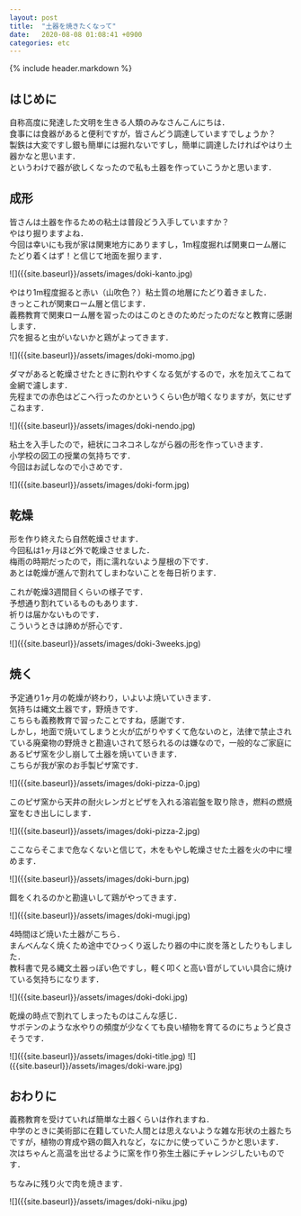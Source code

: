 ```yaml
---
layout: post
title:  "土器を焼きたくなって"
date:   2020-08-08 01:08:41 +0900
categories: etc
---
```

{% include header.markdown %}


<h2 id='intro'>はじめに</h2>
<p>
自称高度に発達した文明を生きる人類のみなさんこんにちは．<br>
食事には食器があると便利ですが，皆さんどう調達していますでしょうか？<br>
製鉄は大変ですし銀も簡単には掘れないですし，簡単に調達したければやはり土器かなと思います．<br>
というわけで器が欲しくなったので私も土器を作っていこうかと思います．
</p>

<h2 id='a'>成形</h2>
<p>
皆さんは土器を作るための粘土は普段どう入手していますか？<br>
やはり掘りますよね．<br>
今回は幸いにも我が家は関東地方にありますし，1m程度掘れば関東ローム層にたどり着くはず！と信じて地面を掘ります．
</p>
![]({{site.baseurl}}/assets/images/doki-kanto.jpg)
<p>
やはり1m程度掘ると赤い（山吹色？）粘土質の地層にたどり着きました．<br>
きっとこれが関東ローム層と信じます．<br>
義務教育で関東ローム層を習ったのはこのときのためだったのだなと教育に感謝します．<br>
穴を掘ると虫がいないかと鶏がよってきます．
</p>
![]({{site.baseurl}}/assets/images/doki-momo.jpg)
<p>
ダマがあると乾燥させたときに割れやすくなる気がするので，水を加えてこねて金網で濾します．<br>
先程までの赤色はどこへ行ったのかというくらい色が暗くなりますが，気にせずこねます．
</p>
![]({{site.baseurl}}/assets/images/doki-nendo.jpg)
<p>
粘土を入手したので，紐状にコネコネしながら器の形を作っていきます．<br>
小学校の図工の授業の気持ちです．<br>
今回はお試しなので小さめです．
</p>
![]({{site.baseurl}}/assets/images/doki-form.jpg)


<h2 id='b'>乾燥</h2>
<p>
形を作り終えたら自然乾燥させます．<br>
今回私は1ヶ月ほど外で乾燥させました．<br>
梅雨の時期だったので，雨に濡れないよう屋根の下です．<br>
あとは乾燥が進んで割れてしまわないことを毎日祈ります．
</p>
<p>
これが乾燥3週間目くらいの様子です．<br>
予想通り割れているものもあります．<br>
祈りは届かないものです．<br>
こういうときは諦めが肝心です．
</p>
![]({{site.baseurl}}/assets/images/doki-3weeks.jpg)

<h2 id='c'>焼く</h2>
<p>
予定通り1ヶ月の乾燥が終わり，いよいよ焼いていきます．<br>
気持ちは縄文土器です，野焼きです．<br>
こちらも義務教育で習ったことですね，感謝です．<br>
しかし，地面で焼いてしまうと火が広がりやすくて危ないのと，法律で禁止されている廃棄物の野焼きと勘違いされて怒られるのは嫌なので，一般的なご家庭にあるピザ窯を少し崩して土器を焼いていきます．<br>
こちらが我が家のお手製ピザ窯です．
</p>
![]({{site.baseurl}}/assets/images/doki-pizza-0.jpg)

<p>
このピザ窯から天井の耐火レンガとピザを入れる溶岩盤を取り除き，燃料の燃焼室をむき出しにします．
</p>
![]({{site.baseurl}}/assets/images/doki-pizza-2.jpg)
<p>
ここならそこまで危なくないと信じて，木をもやし乾燥させた土器を火の中に埋めます．
</p>
![]({{site.baseurl}}/assets/images/doki-burn.jpg)
</p>
  
<p>
餌をくれるのかと勘違いして鶏がやってきます．
</p>
![]({{site.baseurl}}/assets/images/doki-mugi.jpg)

<p>
4時間ほど焼いた土器がこちら．<br>
まんべんなく焼くため途中でひっくり返したり器の中に炭を落としたりもしました．<br>
教科書で見る縄文土器っぽい色ですし，軽く叩くと高い音がしていい具合に焼けている気持ちになります．
</p>
![]({{site.baseurl}}/assets/images/doki-doki.jpg)

<p>
乾燥の時点で割れてしまったものはこんな感じ．<br>
サボテンのような水やりの頻度が少なくても良い植物を育てるのにちょうど良さそうです．
</p>
![]({{site.baseurl}}/assets/images/doki-title.jpg)
![]({{site.baseurl}}/assets/images/doki-ware.jpg)

<h2 id='owari'>おわりに</h2>
<p>
義務教育を受けていれば簡単な土器くらいは作れますね．<br>
中学のときに美術部に在籍していた人間とは思えないような雑な形状の土器たちですが，植物の育成や鶏の餌入れなど，なにかに使っていこうかと思います．<br>
次はちゃんと高温を出せるように窯を作り弥生土器にチャレンジしたいものです．
</p>
<p>
ちなみに残り火で肉を焼きます．
</p>
![]({{site.baseurl}}/assets/images/doki-niku.jpg)
